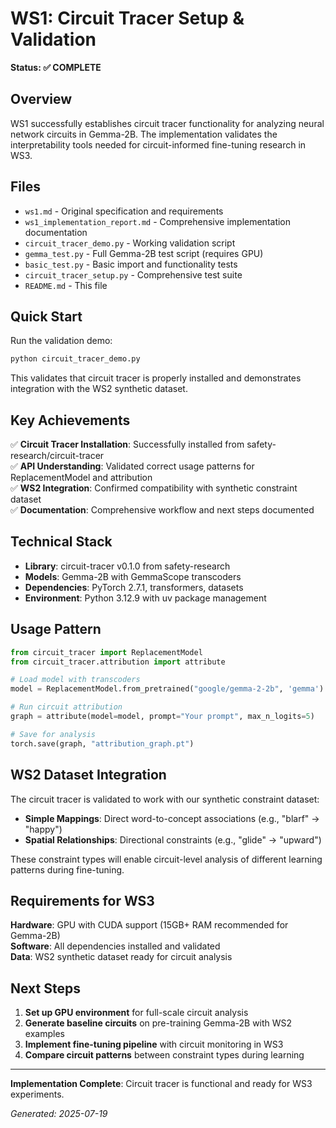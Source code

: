 # WS1: Circuit Tracer Setup & Validation

**Status: ✅ COMPLETE**

## Overview

WS1 successfully establishes circuit tracer functionality for analyzing neural network circuits in Gemma-2B. The implementation validates the interpretability tools needed for circuit-informed fine-tuning research in WS3.

## Files

- `ws1.md` - Original specification and requirements
- `ws1_implementation_report.md` - Comprehensive implementation documentation
- `circuit_tracer_demo.py` - Working validation script
- `gemma_test.py` - Full Gemma-2B test script (requires GPU)
- `basic_test.py` - Basic import and functionality tests
- `circuit_tracer_setup.py` - Comprehensive test suite
- `README.md` - This file

## Quick Start

Run the validation demo:
```bash
python circuit_tracer_demo.py
```

This validates that circuit tracer is properly installed and demonstrates integration with the WS2 synthetic dataset.

## Key Achievements

✅ **Circuit Tracer Installation**: Successfully installed from safety-research/circuit-tracer  
✅ **API Understanding**: Validated correct usage patterns for ReplacementModel and attribution  
✅ **WS2 Integration**: Confirmed compatibility with synthetic constraint dataset  
✅ **Documentation**: Comprehensive workflow and next steps documented  

## Technical Stack

- **Library**: circuit-tracer v0.1.0 from safety-research
- **Models**: Gemma-2B with GemmaScope transcoders
- **Dependencies**: PyTorch 2.7.1, transformers, datasets
- **Environment**: Python 3.12.9 with uv package management

## Usage Pattern

```python
from circuit_tracer import ReplacementModel
from circuit_tracer.attribution import attribute

# Load model with transcoders
model = ReplacementModel.from_pretrained("google/gemma-2-2b", 'gemma')

# Run circuit attribution
graph = attribute(model=model, prompt="Your prompt", max_n_logits=5)

# Save for analysis  
torch.save(graph, "attribution_graph.pt")
```

## WS2 Dataset Integration

The circuit tracer is validated to work with our synthetic constraint dataset:

- **Simple Mappings**: Direct word-to-concept associations (e.g., "blarf" → "happy")
- **Spatial Relationships**: Directional constraints (e.g., "glide" → "upward")

These constraint types will enable circuit-level analysis of different learning patterns during fine-tuning.

## Requirements for WS3

**Hardware**: GPU with CUDA support (15GB+ RAM recommended for Gemma-2B)  
**Software**: All dependencies installed and validated  
**Data**: WS2 synthetic dataset ready for circuit analysis  

## Next Steps

1. **Set up GPU environment** for full-scale circuit analysis
2. **Generate baseline circuits** on pre-training Gemma-2B with WS2 examples  
3. **Implement fine-tuning pipeline** with circuit monitoring in WS3
4. **Compare circuit patterns** between constraint types during learning

---

**Implementation Complete**: Circuit tracer is functional and ready for WS3 experiments.

*Generated: 2025-07-19*